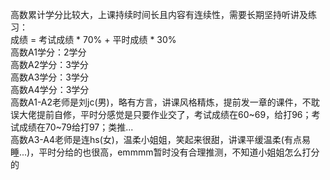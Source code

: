 高数累计学分比较大，上课持续时间长且内容有连续性，需要长期坚持听讲及练习：  
成绩 = 考试成绩 * 70% + 平时成绩 * 30%   
高数A1学分：2学分   
高数A2学分：3学分  
高数A3学分：3学分  
高数A4学分：3学分   
高数A1-A2老师是刘jc(男)，略有方言，讲课风格精炼，提前发一章的课件，不耽误大佬提前自修，平时分感觉是只要作业交了，考试成绩在60~69，给打96；考试成绩在70~79给打97；类推...   
高数A3-A4老师是连hs(女)，温柔小姐姐，笑起来很甜，讲课平缓温柔(有点易睡...)，平时分给的也很高，emmmm暂时没有合理推测，不知道小姐姐怎么打分的   
